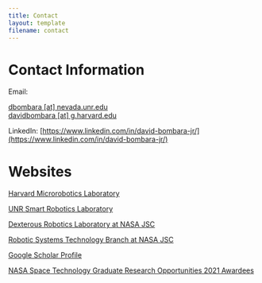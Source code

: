 ```yaml
---
title: Contact
layout: template
filename: contact
--- 
```


# Contact Information  

Email: 

[dbombara \[at\] nevada.unr.edu](mailto:dbombara@nevada.unr.edu)  
[davidbombara \[at\] g.harvard.edu](mailto:davidbombara@g.harvard.edu)

LinkedIn: [https://www.linkedin.com/in/david-bombara-jr/](https://www.linkedin.com/in/david-bombara-jr/)  

# Websites  
  
[Harvard Microrobotics Laboratory](https://www.micro.seas.harvard.edu/)

[UNR Smart Robotics Laboratory](https://packpages.unr.edu/jun/)

[Dexterous Robotics Laboratory at NASA JSC](https://www.nasa.gov/centers/johnson/engineering/robotics_simulation/dexterous_robotics/)

[Robotic Systems Technology Branch at NASA JSC](https://er.jsc.nasa.gov/ER4/)

[Google Scholar Profile](https://scholar.google.com/citations?user=81Yx5YMAAAAJ&hl=en)  

[NASA Space Technology Graduate Research Opportunities 2021 Awardees](https://www.nasa.gov/directorates/spacetech/strg/nstrgo_2021/)  
